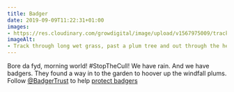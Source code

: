 ```yaml
---
title: Badger
date: 2019-09-09T11:22:31+01:00
images: 
- https://res.cloudinary.com/growdigital/image/upload/v1567975009/track-520F407D.jpg
imageAlt: 
- Track through long wet grass, past a plum tree and out through the hedge
---
```


Bore da fyd, morning world! #StopTheCull! We have rain. And we have badgers. They found a way in to the garden to hoover up the windfall plums. Follow [@BadgerTrust](https://mobile.twitter.com/BadgerTrust) to help [protect badgers](http://www.badger.org.uk)
